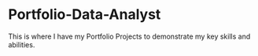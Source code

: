 # Portfolio-Data-Analyst
This is where I have my Portfolio Projects to demonstrate my key skills and abilities.
